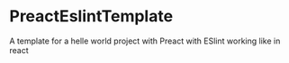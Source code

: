 # PreactEslintTemplate
A template for a helle world project with Preact with ESlint working like in react
